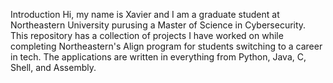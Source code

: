 Introduction
Hi, my name is Xavier and I am a graduate student at Northeastern University purusing a Master of Science in Cybersecurity.
This repository has a collection of projects I have worked on while completing Northeastern's Align program
for students switching to a career in tech. The applications are written in everything from Python, Java, C, Shell, and Assembly.

